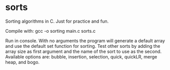 # sorts
Sorting algorithms in C. Just for practice and fun.

Compile with: gcc -o sorting main.c sorts.c

Run in console. With no arguments the program will generate a default array
and use the default set function for sorting. Test other sorts by adding the
array size as first argument and the name of the sort to use as the second.
Available options are: bubble, insertion, selection, quick, quickLR, merge
heap, and bogo.
